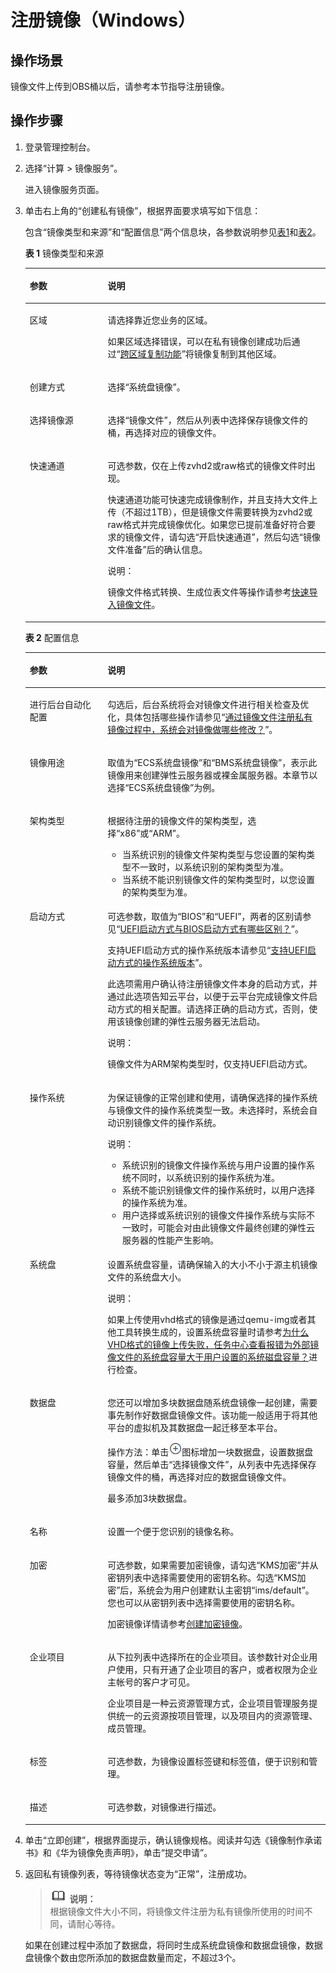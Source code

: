 # 注册镜像（Windows）<a name="ims_01_0206"></a>

## 操作场景<a name="section717820315503"></a>

镜像文件上传到OBS桶以后，请参考本节指导注册镜像。

## 操作步骤<a name="section1753510552356"></a>

1.  登录管理控制台。
2.  选择“计算 \> 镜像服务”。

    进入镜像服务页面。

3.  单击右上角的“创建私有镜像”，根据界面要求填写如下信息：

    包含“镜像类型和来源”和“配置信息”两个信息块，各参数说明参见[表1](#table050019474117)和[表2](#table6978715749)。

    **表 1**  镜像类型和来源

    <a name="table050019474117"></a>
    <table><thead align="left"><tr id="row1350164712110"><th class="cellrowborder" valign="top" width="25.96%" id="mcps1.2.3.1.1"><p id="p12501447314"><a name="p12501447314"></a><a name="p12501447314"></a>参数</p>
    </th>
    <th class="cellrowborder" valign="top" width="74.03999999999999%" id="mcps1.2.3.1.2"><p id="p1350114720117"><a name="p1350114720117"></a><a name="p1350114720117"></a>说明</p>
    </th>
    </tr>
    </thead>
    <tbody><tr id="row1450134714120"><td class="cellrowborder" valign="top" width="25.96%" headers="mcps1.2.3.1.1 "><p id="p1550114471116"><a name="p1550114471116"></a><a name="p1550114471116"></a>区域</p>
    </td>
    <td class="cellrowborder" valign="top" width="74.03999999999999%" headers="mcps1.2.3.1.2 "><p id="p1640415402364"><a name="p1640415402364"></a><a name="p1640415402364"></a>请选择靠近您业务的区域。</p>
    <p id="p05011247218"><a name="p05011247218"></a><a name="p05011247218"></a>如果区域选择错误，可以在私有镜像创建成功后通过“<a href="跨区域复制镜像.md">跨区域复制功能</a>”将镜像复制到其他区域。</p>
    </td>
    </tr>
    <tr id="row350214713113"><td class="cellrowborder" valign="top" width="25.96%" headers="mcps1.2.3.1.1 "><p id="p650294716116"><a name="p650294716116"></a><a name="p650294716116"></a>创建方式</p>
    </td>
    <td class="cellrowborder" valign="top" width="74.03999999999999%" headers="mcps1.2.3.1.2 "><p id="p75021947615"><a name="p75021947615"></a><a name="p75021947615"></a>选择“系统盘镜像”。</p>
    </td>
    </tr>
    <tr id="row1650284720113"><td class="cellrowborder" valign="top" width="25.96%" headers="mcps1.2.3.1.1 "><p id="p125022471113"><a name="p125022471113"></a><a name="p125022471113"></a>选择镜像源</p>
    </td>
    <td class="cellrowborder" valign="top" width="74.03999999999999%" headers="mcps1.2.3.1.2 "><p id="p850214712118"><a name="p850214712118"></a><a name="p850214712118"></a>选择“镜像文件”，然后从列表中选择保存镜像文件的桶，再选择对应的镜像文件。</p>
    </td>
    </tr>
    <tr id="row19047191220"><td class="cellrowborder" valign="top" width="25.96%" headers="mcps1.2.3.1.1 "><p id="p690516194212"><a name="p690516194212"></a><a name="p690516194212"></a>快速通道</p>
    </td>
    <td class="cellrowborder" valign="top" width="74.03999999999999%" headers="mcps1.2.3.1.2 "><p id="p1139533015529"><a name="p1139533015529"></a><a name="p1139533015529"></a>可选参数，仅在上传zvhd2或raw格式的镜像文件时出现。</p>
    <p id="p690516196213"><a name="p690516196213"></a><a name="p690516196213"></a>快速通道功能可快速完成镜像制作，并且支持大文件上传（不超过1TB），但是镜像文件需要转换为zvhd2或raw格式并完成镜像优化。如果您已提前准备好符合要求的镜像文件，请勾选“开启快速通道”，然后勾选“镜像文件准备”后的确认信息。</p>
    <div class="note" id="note189513537562"><a name="note189513537562"></a><a name="note189513537562"></a><span class="notetitle"> 说明： </span><div class="notebody"><p id="p9951353185614"><a name="p9951353185614"></a><a name="p9951353185614"></a>镜像文件格式转换、生成位表文件等操作请参考<a href="快速导入镜像文件.md">快速导入镜像文件</a>。</p>
    </div></div>
    </td>
    </tr>
    </tbody>
    </table>

    **表 2**  配置信息

    <a name="table6978715749"></a>
    <table><thead align="left"><tr id="row1597918159415"><th class="cellrowborder" valign="top" width="25.91%" id="mcps1.2.3.1.1"><p id="p597916152418"><a name="p597916152418"></a><a name="p597916152418"></a>参数</p>
    </th>
    <th class="cellrowborder" valign="top" width="74.09%" id="mcps1.2.3.1.2"><p id="p99796151642"><a name="p99796151642"></a><a name="p99796151642"></a>说明</p>
    </th>
    </tr>
    </thead>
    <tbody><tr id="row2979615646"><td class="cellrowborder" valign="top" width="25.91%" headers="mcps1.2.3.1.1 "><p id="p119791415146"><a name="p119791415146"></a><a name="p119791415146"></a>进行后台自动化配置</p>
    </td>
    <td class="cellrowborder" valign="top" width="74.09%" headers="mcps1.2.3.1.2 "><p id="p159799151641"><a name="p159799151641"></a><a name="p159799151641"></a>勾选后，后台系统将会对镜像文件进行相关检查及优化，具体包括哪些操作请参见“<a href="https://support.huaweicloud.com/ims_faq/ims_faq_0020.html" target="_blank" rel="noopener noreferrer">通过镜像文件注册私有镜像过程中，系统会对镜像做哪些修改？</a>”。</p>
    </td>
    </tr>
    <tr id="row1597941514412"><td class="cellrowborder" valign="top" width="25.91%" headers="mcps1.2.3.1.1 "><p id="p49796159415"><a name="p49796159415"></a><a name="p49796159415"></a>镜像用途</p>
    </td>
    <td class="cellrowborder" valign="top" width="74.09%" headers="mcps1.2.3.1.2 "><p id="p19791151244"><a name="p19791151244"></a><a name="p19791151244"></a>取值为“ECS系统盘镜像”和“BMS系统盘镜像”，表示此镜像用来创建弹性云服务器或裸金属服务器。本章节以选择“ECS系统盘镜像”为例。</p>
    </td>
    </tr>
    <tr id="row17257185463217"><td class="cellrowborder" valign="top" width="25.91%" headers="mcps1.2.3.1.1 "><p id="p192581454163216"><a name="p192581454163216"></a><a name="p192581454163216"></a>架构类型</p>
    </td>
    <td class="cellrowborder" valign="top" width="74.09%" headers="mcps1.2.3.1.2 "><p id="p122581754203217"><a name="p122581754203217"></a><a name="p122581754203217"></a>根据待注册的镜像文件的架构类型，选择“x86”或“ARM”。</p>
    <a name="ul1613261511339"></a><a name="ul1613261511339"></a><ul id="ul1613261511339"><li>当系统识别的镜像文件架构类型与您设置的架构类型不一致时，以系统识别的架构类型为准。</li><li>当系统不能识别镜像文件的架构类型时，以您设置的架构类型为准。</li></ul>
    </td>
    </tr>
    <tr id="row1797901516417"><td class="cellrowborder" valign="top" width="25.91%" headers="mcps1.2.3.1.1 "><p id="p297919150413"><a name="p297919150413"></a><a name="p297919150413"></a>启动方式</p>
    </td>
    <td class="cellrowborder" valign="top" width="74.09%" headers="mcps1.2.3.1.2 "><p id="p9438143331114"><a name="p9438143331114"></a><a name="p9438143331114"></a>可选参数，取值为“BIOS”和“UEFI”，两者的区别请参见“<a href="https://support.huaweicloud.com/ims_faq/ims_faq_0049.html" target="_blank" rel="noopener noreferrer">UEFI启动方式与BIOS启动方式有哪些区别？</a>”。</p>
    <p id="p389711395713"><a name="p389711395713"></a><a name="p389711395713"></a>支持UEFI启动方式的操作系统版本请参见“<a href="https://support.huaweicloud.com/productdesc-ims/ims_01_0008.html" target="_blank" rel="noopener noreferrer">支持UEFI启动方式的操作系统版本</a>”。</p>
    <p id="p1697961514418"><a name="p1697961514418"></a><a name="p1697961514418"></a>此选项需用户确认待注册镜像文件本身的启动方式，并通过此选项告知云平台，以便于云平台完成镜像文件启动方式的相关配置。请选择正确的启动方式，否则，使用该镜像创建的<span id="text253746173815"><a name="text253746173815"></a><a name="text253746173815"></a>弹性云服务器</span><span id="text129595743815"><a name="text129595743815"></a><a name="text129595743815"></a></span>无法启动。</p>
    <div class="note" id="note19701013215"><a name="note19701013215"></a><a name="note19701013215"></a><span class="notetitle"> 说明： </span><div class="notebody"><p id="p6702613415"><a name="p6702613415"></a><a name="p6702613415"></a>镜像文件为ARM架构类型时，仅支持UEFI启动方式。</p>
    </div></div>
    </td>
    </tr>
    <tr id="row5979161520418"><td class="cellrowborder" valign="top" width="25.91%" headers="mcps1.2.3.1.1 "><p id="p397920159413"><a name="p397920159413"></a><a name="p397920159413"></a>操作系统</p>
    </td>
    <td class="cellrowborder" valign="top" width="74.09%" headers="mcps1.2.3.1.2 "><p id="p13980151519417"><a name="p13980151519417"></a><a name="p13980151519417"></a>为保证镜像的正常创建和使用，请确保选择的操作系统与镜像文件的操作系统类型一致。未选择时，系统会自动识别镜像文件的操作系统。</p>
    <div class="note" id="note1083205331415"><a name="note1083205331415"></a><a name="note1083205331415"></a><span class="notetitle"> 说明： </span><div class="notebody"><a name="ul183081759171412"></a><a name="ul183081759171412"></a><ul id="ul183081759171412"><li>系统识别的镜像文件操作系统与用户设置的操作系统不同时，以系统识别的操作系统为准。</li><li>系统不能识别镜像文件的操作系统时，以用户选择的操作系统为准。</li><li>用户选择或系统识别的镜像文件操作系统与实际不一致时，可能会对由此镜像文件最终创建的弹性云服务器的性能产生影响。</li></ul>
    </div></div>
    </td>
    </tr>
    <tr id="row186599521354"><td class="cellrowborder" valign="top" width="25.91%" headers="mcps1.2.3.1.1 "><p id="p5659125219510"><a name="p5659125219510"></a><a name="p5659125219510"></a>系统盘</p>
    </td>
    <td class="cellrowborder" valign="top" width="74.09%" headers="mcps1.2.3.1.2 "><p id="p165912527520"><a name="p165912527520"></a><a name="p165912527520"></a>设置系统盘容量，请确保输入的大小不小于源主机镜像文件的系统盘大小。</p>
    <div class="note" id="note106387506495"><a name="note106387506495"></a><a name="note106387506495"></a><span class="notetitle"> 说明： </span><div class="notebody"><p id="p263819508495"><a name="p263819508495"></a><a name="p263819508495"></a>如果上传使用vhd格式的镜像是通过qemu-img或者其他工具转换生成的，设置系统盘容量时请参考<a href="https://support.huaweicloud.com/ims_faq/ims_faq_0103.html" target="_blank" rel="noopener noreferrer">为什么VHD格式的镜像上传失败，任务中心查看报错为外部镜像文件的系统盘容量大于用户设置的系统磁盘容量？</a>进行检查。</p>
    </div></div>
    </td>
    </tr>
    <tr id="row377757316"><td class="cellrowborder" valign="top" width="25.91%" headers="mcps1.2.3.1.1 "><p id="p67771871416"><a name="p67771871416"></a><a name="p67771871416"></a>数据盘</p>
    </td>
    <td class="cellrowborder" valign="top" width="74.09%" headers="mcps1.2.3.1.2 "><p id="p1120437113116"><a name="p1120437113116"></a><a name="p1120437113116"></a>您还可以增加多块数据盘随系统盘镜像一起创建，需要事先制作好数据盘镜像文件。该功能一般适用于将其他平台的虚拟机及其数据盘一起迁移至本平台。</p>
    <p id="p1177707712"><a name="p1177707712"></a><a name="p1177707712"></a>操作方法：单击<a name="image0700648174816"></a><a name="image0700648174816"></a><span><img id="image0700648174816" src="figures/Image-4.png"></span>图标增加一块数据盘，设置数据盘容量，然后单击“选择镜像文件”，从列表中先选择保存镜像文件的桶，再选择对应的数据盘镜像文件。</p>
    <p id="p2055712561176"><a name="p2055712561176"></a><a name="p2055712561176"></a>最多添加3块数据盘。</p>
    </td>
    </tr>
    <tr id="row36593522511"><td class="cellrowborder" valign="top" width="25.91%" headers="mcps1.2.3.1.1 "><p id="p19659452051"><a name="p19659452051"></a><a name="p19659452051"></a>名称</p>
    </td>
    <td class="cellrowborder" valign="top" width="74.09%" headers="mcps1.2.3.1.2 "><p id="p126597521359"><a name="p126597521359"></a><a name="p126597521359"></a>设置一个便于您识别的镜像名称。</p>
    </td>
    </tr>
    <tr id="row66596520512"><td class="cellrowborder" valign="top" width="25.91%" headers="mcps1.2.3.1.1 "><p id="p156591952159"><a name="p156591952159"></a><a name="p156591952159"></a>加密</p>
    </td>
    <td class="cellrowborder" valign="top" width="74.09%" headers="mcps1.2.3.1.2 "><p id="p936015584547"><a name="p936015584547"></a><a name="p936015584547"></a>可选参数，如果需要加密镜像，请勾选“KMS加密”并从密钥列表中选择需要使用的密钥名称。勾选“KMS加密”后，系统会为用户创建默认主密钥“ims/default”。您也可以从密钥列表中选择需要使用的密钥名称。</p>
    <p id="p96591652653"><a name="p96591652653"></a><a name="p96591652653"></a>加密镜像详情请参考<a href="创建加密镜像.md">创建加密镜像</a>。</p>
    </td>
    </tr>
    <tr id="row1320515143611"><td class="cellrowborder" valign="top" width="25.91%" headers="mcps1.2.3.1.1 "><p id="p112050141866"><a name="p112050141866"></a><a name="p112050141866"></a>企业项目</p>
    </td>
    <td class="cellrowborder" valign="top" width="74.09%" headers="mcps1.2.3.1.2 "><p id="p1920521419610"><a name="p1920521419610"></a><a name="p1920521419610"></a>从下拉列表中选择所在的企业项目。该参数针对企业用户使用，只有开通了企业项目的客户，或者权限为企业主帐号的客户才可见。</p>
    <p id="p1916781617248"><a name="p1916781617248"></a><a name="p1916781617248"></a>企业项目是一种云资源管理方式，企业项目管理服务提供统一的云资源按项目管理，以及项目内的资源管理、成员管理。</p>
    </td>
    </tr>
    <tr id="row142057141619"><td class="cellrowborder" valign="top" width="25.91%" headers="mcps1.2.3.1.1 "><p id="p1420612141267"><a name="p1420612141267"></a><a name="p1420612141267"></a>标签</p>
    </td>
    <td class="cellrowborder" valign="top" width="74.09%" headers="mcps1.2.3.1.2 "><p id="p820611415612"><a name="p820611415612"></a><a name="p820611415612"></a>可选参数，为镜像设置标签键和标签值，便于识别和管理。</p>
    </td>
    </tr>
    <tr id="row720613141962"><td class="cellrowborder" valign="top" width="25.91%" headers="mcps1.2.3.1.1 "><p id="p7206111416617"><a name="p7206111416617"></a><a name="p7206111416617"></a>描述</p>
    </td>
    <td class="cellrowborder" valign="top" width="74.09%" headers="mcps1.2.3.1.2 "><p id="p420631410613"><a name="p420631410613"></a><a name="p420631410613"></a>可选参数，对镜像进行描述。</p>
    </td>
    </tr>
    </tbody>
    </table>

4.  单击“立即创建”，根据界面提示，确认镜像规格。阅读并勾选《镜像制作承诺书》和《华为镜像免责声明》，单击“提交申请”。
5.  返回私有镜像列表，等待镜像状态变为“正常”，注册成功。

    >![](public_sys-resources/icon-note.gif) **说明：**   
    >根据镜像文件大小不同，将镜像文件注册为私有镜像所使用的时间不同，请耐心等待。  

    如果在创建过程中添加了数据盘，将同时生成系统盘镜像和数据盘镜像，数据盘镜像个数由您所添加的数据盘数量而定，不超过3个。


